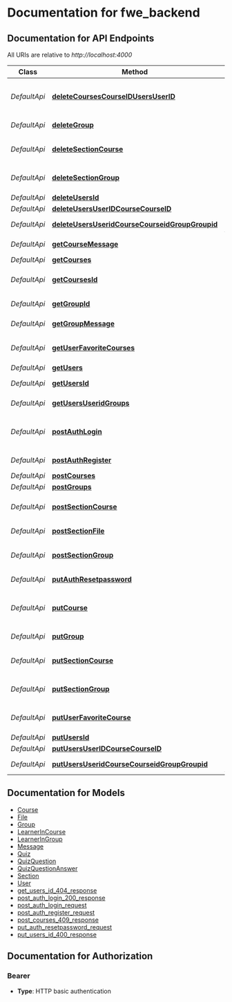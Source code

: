 # Documentation for fwe_backend

<a name="documentation-for-api-endpoints"></a>
## Documentation for API Endpoints

All URIs are relative to *http://localhost:4000*

| Class | Method | HTTP request | Description |
|------------ | ------------- | ------------- | -------------|
| *DefaultApi* | [**deleteCoursesCourseIDUsersUserID**](Apis/DefaultApi.md#deletecoursescourseidusersuserid) | **DELETE** /courses/{id} | delete a course by only course creator |
*DefaultApi* | [**deleteGroup**](Apis/DefaultApi.md#deletegroup) | **DELETE** /groups/{id} | delete a group |
*DefaultApi* | [**deleteSectionCourse**](Apis/DefaultApi.md#deletesectioncourse) | **DELETE** /courses/{courseId}/section/{sectionId} | Delete section in a course |
*DefaultApi* | [**deleteSectionGroup**](Apis/DefaultApi.md#deletesectiongroup) | **DELETE** /groups/{groupId}/section/{sectionId} | Delete section in a group |
*DefaultApi* | [**deleteUsersId**](Apis/DefaultApi.md#deleteusersid) | **DELETE** /users/{id} | Delete User |
*DefaultApi* | [**deleteUsersUserIDCourseCourseID**](Apis/DefaultApi.md#deleteusersuseridcoursecourseid) | **DELETE** /users/{userID}/course/{courseID} |  |
*DefaultApi* | [**deleteUsersUseridCourseCourseidGroupGroupid**](Apis/DefaultApi.md#deleteusersuseridcoursecourseidgroupgroupid) | **DELETE** /users/{userid}/course/{courseid}/group/{groupid} |  |
*DefaultApi* | [**getCourseMessage**](Apis/DefaultApi.md#getcoursemessage) | **GET** /courses/{id}/message | Your GET endpoint |
*DefaultApi* | [**getCourses**](Apis/DefaultApi.md#getcourses) | **GET** /courses | Get courses |
*DefaultApi* | [**getCoursesId**](Apis/DefaultApi.md#getcoursesid) | **GET** /courses/{id} | Get an Course by Id |
*DefaultApi* | [**getGroupId**](Apis/DefaultApi.md#getgroupid) | **GET** /groups/{id} | Get a Group by Id |
*DefaultApi* | [**getGroupMessage**](Apis/DefaultApi.md#getgroupmessage) | **GET** /groups/{id}/message | Your GET endpoint |
*DefaultApi* | [**getUserFavoriteCourses**](Apis/DefaultApi.md#getuserfavoritecourses) | **GET** /users/{userId}/favorite | get user favorite course list |
*DefaultApi* | [**getUsers**](Apis/DefaultApi.md#getusers) | **GET** /users | Get Users |
*DefaultApi* | [**getUsersId**](Apis/DefaultApi.md#getusersid) | **GET** /users/{id} | Get a User by Id |
*DefaultApi* | [**getUsersUseridGroups**](Apis/DefaultApi.md#getusersuseridgroups) | **GET** /users/{userid}/groups | Your GET endpoint |
*DefaultApi* | [**postAuthLogin**](Apis/DefaultApi.md#postauthlogin) | **POST** /auth/login | Perform login and return accesstoken |
*DefaultApi* | [**postAuthRegister**](Apis/DefaultApi.md#postauthregister) | **POST** /auth/register | Perform registration |
*DefaultApi* | [**postCourses**](Apis/DefaultApi.md#postcourses) | **POST** /courses | Post course |
*DefaultApi* | [**postGroups**](Apis/DefaultApi.md#postgroups) | **POST** /groups | Post group |
*DefaultApi* | [**postSectionCourse**](Apis/DefaultApi.md#postsectioncourse) | **POST** /courses/{id}/section | Create section in course |
*DefaultApi* | [**postSectionFile**](Apis/DefaultApi.md#postsectionfile) | **POST** /sections/{sectionId}/file | Add file to section |
*DefaultApi* | [**postSectionGroup**](Apis/DefaultApi.md#postsectiongroup) | **POST** /groups/{id}/section | Create section in group |
*DefaultApi* | [**putAuthResetpassword**](Apis/DefaultApi.md#putauthresetpassword) | **PUT** /auth/resetpassword | Update password |
*DefaultApi* | [**putCourse**](Apis/DefaultApi.md#putcourse) | **PUT** /courses/{id} | update a course by only course creator |
*DefaultApi* | [**putGroup**](Apis/DefaultApi.md#putgroup) | **PUT** /groups/{id} | update a group |
*DefaultApi* | [**putSectionCourse**](Apis/DefaultApi.md#putsectioncourse) | **PUT** /courses/{courseId}/section/{sectionId} | Update section in a course |
*DefaultApi* | [**putSectionGroup**](Apis/DefaultApi.md#putsectiongroup) | **PUT** /groups/{groupId}/section/{sectionId} | Update section in a group |
*DefaultApi* | [**putUserFavoriteCourse**](Apis/DefaultApi.md#putuserfavoritecourse) | **PUT** /users/{userId}/course/{courseId}/favorite | put a user favorite course |
*DefaultApi* | [**putUsersId**](Apis/DefaultApi.md#putusersid) | **PUT** /users/{id} | Put User |
*DefaultApi* | [**putUsersUserIDCourseCourseID**](Apis/DefaultApi.md#putusersuseridcoursecourseid) | **PUT** /users/{userID}/course/{courseID} |  |
*DefaultApi* | [**putUsersUseridCourseCourseidGroupGroupid**](Apis/DefaultApi.md#putusersuseridcoursecourseidgroupgroupid) | **PUT** /users/{userid}/course/{courseid}/group/{groupid} |  |


<a name="documentation-for-models"></a>
## Documentation for Models

 - [Course](./Models/Course.md)
 - [File](./Models/File.md)
 - [Group](./Models/Group.md)
 - [LearnerInCourse](./Models/LearnerInCourse.md)
 - [LearnerInGroup](./Models/LearnerInGroup.md)
 - [Message](./Models/Message.md)
 - [Quiz](./Models/Quiz.md)
 - [QuizQuestion](./Models/QuizQuestion.md)
 - [QuizQuestionAnswer](./Models/QuizQuestionAnswer.md)
 - [Section](./Models/Section.md)
 - [User](./Models/User.md)
 - [get_users_id_404_response](./Models/get_users_id_404_response.md)
 - [post_auth_login_200_response](./Models/post_auth_login_200_response.md)
 - [post_auth_login_request](./Models/post_auth_login_request.md)
 - [post_auth_register_request](./Models/post_auth_register_request.md)
 - [post_courses_409_response](./Models/post_courses_409_response.md)
 - [put_auth_resetpassword_request](./Models/put_auth_resetpassword_request.md)
 - [put_users_id_400_response](./Models/put_users_id_400_response.md)


<a name="documentation-for-authorization"></a>
## Documentation for Authorization

<a name="Bearer"></a>
### Bearer

- **Type**: HTTP basic authentication

